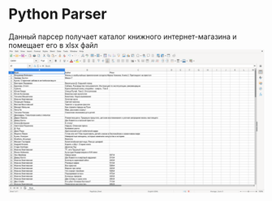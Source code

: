 # Python Parser
Данный парсер получает каталог книжного интернет-магазина и помещает его в xlsx файл <br>
![alt text](https://github.com/Illuminate23/OPD/blob/main/ss.png)
